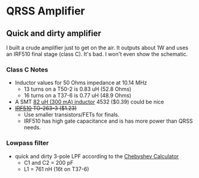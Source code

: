 # QRSS Amplifier

## Quick and dirty amplifier

I built a crude amplifier just to get on the air. It outputs about 1W and uses an IRF510 final stage (class C). It's bad. I won't even show the schematic.

### Class C Notes

* Inductor values for 50 Ohms impedance at 10.14 MHz
  * 13 turns on a T50-2 is 0.83 uH (52.8 Ohms)
  * 16 turns on a T37-6 is 0.77 uH (48.9 Ohms)
* A SMT [82 uH (300 mA) inductor](https://www.mouser.com/ProductDetail/Wurth-Elektronik/7447669182?qs=sGAEpiMZZMsg%252By3WlYCkU9du5C09XLa6DQHwJKVZZ3I%3D) 4532 ($0.39) could be nice
* ~~[IRF510](https://www.mouser.com/ProductDetail/Vishay-Siliconix/IRF510SPBF?qs=sGAEpiMZZMshyDBzk1%2FWi1F3z9PgzPBnwTk%2FKoweXds%3D) TO-263-3 ($1.23)~~
  * Use smaller transistors/FETs for finals. 
  * IRF510 has high gate capacitance and is has more power than QRSS needs.

### Lowpass filter

* quick and dirty 3-pole LPF according to the [Chebyshev Calculator](http://www.calculatoredge.com/electronics/ch%20pi%20low%20pass.htm)
  * C1 and C2 = 200 pF
  * L1 = 761 nH (16t on T37-6)
